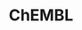 ---
bigquery: https://console.cloud.google.com/bigquery?p=patents-public-data&d=ebi_chembl&page=dataset
citation: '"The ChEMBL database in 2017." Anna Gaulton, Anne Hersey, Michał Nowotka,
  A Patrícia Bento, Jon Chambers, David Mendez, Prudence Mutowo, Francis Atkinson,
  Louisa J Bellis, Elena Cibrián-Uhalte, Mark Davies, Nathan Dedman, Anneli Karlsson,
  María Paula Magariños, John P Overington, George Papadatos, Ines Smit, Andrew R
  Leach Nucleic acids Research (2017) 45 (Database Issue), D945-D954'
contributors: European Bioinformatics Institute
cost: None
description: ChEMBL Data is a manually curated database of small molecules used in
  drug discovery, including information about existing patented drugs.
documentation: 'schema: https://www.ebi.ac.uk/chembl/db_schema


  '
last_edit: Mon, 04 Apr 2022 19:07:30 GMT
location: https://console.cloud.google.com/marketplace/product/google_patents_public_datasets/chembl
maintained_by: EMBL-EBI, an outstation of European Molecular Biology Laboratory
related_publications: '

  ChEMBL: towards direct deposition of bioassay data.


  Mendez D, Gaulton A, Bento AP, Chambers J, De Veij M, Félix E, Magariños MP, Mosquera
  JF, Mutowo P, Nowotka M, Gordillo-Marañón M, Hunter F, Junco L, Mugumbate G, Rodriguez-Lopez
  M, Atkinson F, Bosc N, Radoux CJ, Segura-Cabrera A, Hersey A, Leach AR.


  — Nucleic Acids Res. 2019; 47(D1):D930-D940. doi: 10.1093/nar/gky1075

  '
schema_fields: '[''assay_category'', ''homologue'', ''product_id'', ''src_short_name'',
  ''submission_date'', ''cx_most_apka'', ''ingredient'', ''cidx'', ''usan_stem'',
  ''target_mapping'', ''standard_units'', ''go_id'', ''mesh_id'', ''route'', ''protein_class_id'',
  ''level2_description'', ''class_type'', ''ddd_units'', ''action_type'', ''sequence_md5sum'',
  ''innovator_company'', ''species_group_flag'', ''met_id'', ''organism'', ''hba_lipinski'',
  ''standard_relation'', ''atc_code'', ''acd_logd'', ''bao_endpoint'', ''direct_interaction'',
  ''publication_number'', ''data_validity_comment'', ''normal_range_max'', ''end_position'',
  ''published_relation'', ''substrate_record_id'', ''standard_text_value'', ''aidx'',
  ''active_molregno'', ''short_name'', ''orig_description'', ''frac_class_id'', ''qed_weighted'',
  ''tax_id'', ''level4_description'', ''warning_id'', ''drug_substance_flag'', ''site_name'',
  ''actsm_id'', ''irac_class_id'', ''level3_description'', ''name'', ''compound_key'',
  ''activity_count'', ''assay_id'', ''caloha_id'', ''availability_type'', ''bao_id'',
  ''withdrawn_reason'', ''relation'', ''downgraded'', ''chembl_id'', ''class_level'',
  ''major_class'', ''cell_source_tax_id'', ''who_extra'', ''record_id'', ''potential_duplicate'',
  ''synonyms'', ''authors'', ''entity_type'', ''efo_id'', ''definition'', ''level4'',
  ''idx'', ''relationship'', ''chebi_par_id'', ''withdrawn_class'', ''l7'', ''ridx'',
  ''db_source'', ''first_page'', ''comp_go_id'', ''structure_type'', ''accession'',
  ''text_value'', ''warning_class'', ''compsyn_id'', ''binding_site_comment'', ''stem_class'',
  ''abstract'', ''trade_name'', ''prod_pat_id'', ''db_version'', ''efo_term'', ''description'',
  ''assay_strain'', ''targcomp_id'', ''bto_id'', ''level1_description'', ''value'',
  ''oc_id'', ''pchembl_value'', ''enzyme_name'', ''parent_type'', ''normal_range_min'',
  ''uberon_id'', ''metref_id'', ''component_type'', ''mc_tax_id'', ''drug_record_id'',
  ''max_phase'', ''isoform'', ''volume'', ''previous_company'', ''assay_subcellular_fraction'',
  ''full_mwt'', ''psa'', ''met_comment'', ''target_desc'', ''assay_tax_id'', ''confidence'',
  ''standard_inchi'', ''mc_organism'', ''num_ro5_violations'', ''activity_id'', ''usan_stem_definition'',
  ''applicant_full_name'', ''patent_no'', ''inorganic_flag'', ''src_id'', ''co_stem_id'',
  ''variant_id'', ''ref_type'', ''src_description'', ''pubmed_id'', ''mw_freebase'',
  ''updated_on'', ''acd_most_apka'', ''compound_name'', ''l6'', ''nda_type'', ''assay_desc'',
  ''bao_format'', ''doc_id'', ''ref_id'', ''doi'', ''cell_source_organism'', ''assay_cell_type'',
  ''withdrawn_flag'', ''who_name'', ''hba'', ''hbd'', ''lle'', ''src_compound_id'',
  ''compd_id'', ''assay_organism'', ''upper_value'', ''mec_id'', ''acd_logp'', ''set_name'',
  ''protein_class_desc'', ''mesh_heading'', ''subgroup'', ''indref_id'', ''stat'',
  ''ddd_admr'', ''mutation'', ''tissue_id'', ''warning_description'', ''warning_country'',
  ''tid_fixed'', ''warning_type'', ''uo_units'', ''label'', ''sitecomp_id'', ''site_id'',
  ''mol_frac_id'', ''domain_type'', ''hbd_lipinski'', ''issue'', ''cx_most_bpka'',
  ''l4'', ''molecule_type'', ''domain_description'', ''alert_name'', ''cx_logd'',
  ''comp_class_id'', ''black_box_warning'', ''job_id'', ''topical'', ''withdrawn_country'',
  ''source_domain_id'', ''published_value'', ''target_type'', ''parameter_value'',
  ''usan_stem_id'', ''dosage_form'', ''site_residues'', ''protclasssyn_id'', ''level3'',
  ''updated_by'', ''toid'', ''doc_type'', ''biocomp_id'', ''num_lipinski_ro5_violations'',
  ''active_ingredient'', ''level2'', ''protein_class_synonym'', ''company'', ''warning_year'',
  ''start_position'', ''alert_id'', ''le'', ''molregno'', ''indication_class'', ''sei'',
  ''published_type'', ''mw_monoisotopic'', ''path'', ''curated_by'', ''units'', ''prodrug'',
  ''helm_notation'', ''alert_set_id'', ''first_in_class'', ''metabolite_record_id'',
  ''mecref_id'', ''aromatic_rings'', ''heavy_atoms'', ''level5'', ''smarts'', ''ass_cls_map_id'',
  ''ref_url'', ''patent_use_code'', ''title'', ''hrac_class_id'', ''cellosaurus_id'',
  ''strength'', ''bei'', ''entity_id'', ''annotation'', ''enzyme_tid'', ''result_flag'',
  ''country'', ''l5'', ''frac_code'', ''patent_id'', ''disease_efficacy'', ''status'',
  ''relationship_type'', ''assay_source'', ''mc_target_type'', ''standard_value'',
  ''chirality'', ''mc_target_name'', ''journal'', ''qudt_units'', ''l8'', ''cell_name'',
  ''mechanism_comment'', ''polymer_flag'', ''hrac_code'', ''max_phase_for_ind'', ''parameter_type'',
  ''drugind_id'', ''published_units'', ''level1'', ''patent_expire_date'', ''prediction_method'',
  ''alogp'', ''first_approval'', ''relationship_desc'', ''dosed_ingredient'', ''activity_comment'',
  ''cell_ontology_id'', ''last_active'', ''cell_description'', ''curation_comment'',
  ''std_act_id'', ''standard_type'', ''stem'', ''component_id'', ''aspect'', ''assay_test_type'',
  ''therapeutic_flag'', ''met_conversion'', ''last_page'', ''tbl'', ''cell_source_tissue'',
  ''version'', ''canonical_smiles'', ''warnref_id'', ''irac_code'', ''source'', ''targrel_id'',
  ''smid'', ''ddd_comment'', ''res_stem_id'', ''assay_type'', ''formulation_id'',
  ''cell_id'', ''usan_substem'', ''selectivity_comment'', ''rtb'', ''assay_class_id'',
  ''withdrawn_year'', ''research_stem'', ''l1'', ''pref_name'', ''assay_param_id'',
  ''usan_year'', ''molecular_species'', ''l3'', ''ap_id'', ''year'', ''clo_id'', ''approval_date'',
  ''full_molformula'', ''mol_irac_id'', ''related_tid'', ''molecular_mechanism'',
  ''oral'', ''acd_most_bpka'', ''mechanism_of_action'', ''num_alerts'', ''molsyn_id'',
  ''assay_tissue'', ''ddd_value'', ''molfile'', ''parent_molregno'', ''natural_product'',
  ''parenteral'', ''cpd_str_alert_id'', ''standard_upper_value'', ''sequence'', ''ddd_id'',
  ''comments'', ''l2'', ''standard_flag'', ''component_synonym'', ''parent_id'', ''as_id'',
  ''type'', ''log_id'', ''pathway_key'', ''ro3_pass'', ''standard_inchi_key'', ''mol_atc_id'',
  ''syn_type'', ''tid'', ''cl_lincs_id'', ''mc_target_accession'', ''drug_product_flag'',
  ''creation_date'', ''src_assay_id'', ''cx_logp'', ''parent_go_id'', ''confidence_score'',
  ''delist_flag'', ''ad_type'', ''priority'', ''domain_name'', ''domain_id'', ''mol_hrac_id'',
  ''rgid'', ''predbind_id'', ''pathway_id'']'
shortname: chembl
tags:
- biotechnology
- health
- chemical
- bioinformatics
- medical
terms_of_use: CC BY-SA 3.0
title: ChEMBL
uuid: e232a192-965c-4ec9-904c-155b6dfe56c5
---